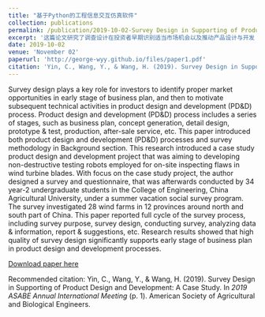 ```yaml
---
title: "基于Python的工程信息交互仿真软件"
collection: publications
permalink: /publication/2019-10-02-Survey Design in Supporting of Product Design and Development-number-1
excerpt: '这篇论文研究了调查设计在投资者早期识别适当市场机会以及推动产品设计与开发（PD&D）过程中的重要作用。通过介绍产品设计与开发的流程和调查方法学，该研究以一个案例研究项目为例，旨在开发用于检测风力发电机叶片缺陷的非破坏性测试机器人。研究设计了一项调查问卷，并由中国农业大学工学院34名大二本科生在暑期社会调查项目中进行了调查，调查范围覆盖了中国南北部12个省份的28个风电场。研究结果表明，高质量的调查设计对产品设计与开发过程中的商业计划的早期阶段具有显著支持作用。'
date: 2019-10-02
venue: 'November 02'
paperurl: 'http://george-wyy.github.io/files/paper1.pdf'
citation: 'Yin, C., Wang, Y., & Wang, H. (2019). Survey Design in Supporting of Product Design and Development: A Case Study. In _2019 ASABE Annual International Meeting_ (p. 1). American Society of Agricultural and Biological Engineers.'
---
```

Survey design plays a key role for investors to identify proper market opportunities in early stage of business plan, and then to motivate subsequent technical activities in product design and development (PD&D) process. Product design and development (PD&D) process includes a series of stages, such as business plan, concept generation, detail design, prototype & test, production, after-sale service, etc. This paper introduced both product design and development (PD&D) processes and survey methodology in Background section. This research introduced a case study product design and development project that was aiming to developing non-destructive testing robots employed for on-site inspecting flaws in wind turbine blades. With focus on the case study project, the author designed a survey and questionnaire, that was afterwards conducted by 34 year-2 undergraduate students in the College of Engineering, China Agricultural University, under a summer vacation social survey program. The survey investigated 28 wind farms in 12 provinces around north and south part of China. This paper reported full cycle of the survey process, including survey purpose, survey design, conducting survey, analyzing data & information, report & suggestions, etc. Research results showed that high quality of survey design significantly supports early stage of business plan in product design and development processes.

[Download paper here](http://george-wyy.github.io/files/paper1.pdf)

Recommended citation: Yin, C., Wang, Y., & Wang, H. (2019). Survey Design in Supporting of Product Design and Development: A Case Study. In _2019 ASABE Annual International Meeting_ (p. 1). American Society of Agricultural and Biological Engineers.
